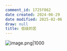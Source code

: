 ```yaml
---
comment_id: 1725f862
date created: 2024-06-29
date modified: 2025-02-06
draw: null
title: 低级的苦
---
```

![image.png|1000](https://imagehosting4picgo.oss-cn-beijing.aliyuncs.com/imagehosting/fix-dir%2Fpicgo%2Fpicgo-clipboard-images%2F2024%2F06%2F29%2F17-22-53-387ae088d3c7d5a28eeef01e3900306d-20240629172253-a64acd.png)
